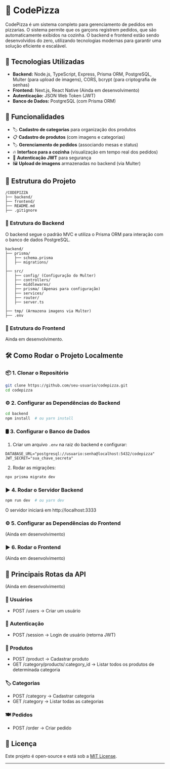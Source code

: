 # 🍕 CodePizza

CodePizza é um sistema completo para gerenciamento de pedidos em pizzarias. O sistema permite que os garçons registrem pedidos, que são automaticamente exibidos na cozinha. O backend e frontend estão sendo desenvolvidos do zero, utilizando tecnologias modernas para garantir uma solução eficiente e escalável.

## 🚀 Tecnologias Utilizadas

- **Backend:** Node.js, TypeScript, Express, Prisma ORM, PostgreSQL, Multer (para upload de imagens), CORS, bcrypt (para criptografia de senhas)
- **Frontend:** Next.js, React Native (Ainda em desenvolvimento)
- **Autenticação:** JSON Web Token (JWT)
- **Banco de Dados:** PostgreSQL (com Prisma ORM)

## 📌 Funcionalidades

- 🏷️ **Cadastro de categorias** para organização dos produtos
- 📋 **Cadastro de produtos** (com imagens e categorias)
- 🏷️ **Gerenciamento de pedidos** (associando mesas e status)
- 🔥 **Interface para a cozinha** (visualização em tempo real dos pedidos)
- 🔑 **Autenticação JWT** para segurança
- 🖼️ **Upload de imagens** armazenadas no backend (via Multer)

## 📂 Estrutura do Projeto

```
/CODEPIZZA
├── backend/
├── frontend/
├── README.md
├── .gitignore
```

### 📂 Estrutura do Backend

O backend segue o padrão MVC e utiliza o Prisma ORM para interação com o banco de dados PostgreSQL.

```
backend/
├── prisma/
│   ├── schema.prisma
│   ├── migrations/
│
├── src/
│   ├── config/ (Configuração do Multer)
│   ├── controllers/
│   ├── middlewares/
│   ├── prisma/ (Apenas para configuração)
│   ├── services/
│   ├── router/
│   ├── server.ts
│
├── tmp/ (Armazena imagens via Multer)
├── .env
```

### 📂 Estrutura do Frontend

Ainda em desenvolvimento.
<!--O frontend será desenvolvido utilizando Next.js para web e React Native para dispositivos móveis. A estrutura planejada será a seguinte:

```
frontend/
├── src/
│   ├── components/
│   ├── pages/
│   ├── services/
│   ├── styles/
│   ├── utils/
│   ├── App.tsx (No React Native)
│
├── public/ (Assets estáticos)
├── package.json
├── tsconfig.json
``` -->


## 🛠 Como Rodar o Projeto Localmente

### 📦 1. Clonar o Repositório
```bash
git clone https://github.com/seu-usuario/codepizza.git
cd codepizza
```

### ⚙ 2. Configurar as Dependências do Backend
```bash
cd backend
npm install  # ou yarn install
```

### 🛢 3. Configurar o Banco de Dados
1. Criar um arquivo `.env` na raiz do backend e configurar:
```env
DATABASE_URL="postgresql://usuario:senha@localhost:5432/codepizza"
JWT_SECRET="sua_chave_secreta"
```

2. Rodar as migrações:
```bash
npx prisma migrate dev
```

### ▶ 4. Rodar o Servidor Backend
```bash
npm run dev  # ou yarn dev
```


O servidor iniciará em http://localhost:3333

### ⚙ 5. Configurar as Dependências do Frontend
(Ainda em desenvolvimento)
<!--bash
cd frontend
npm install  # ou yarn install -->


### ▶ 6. Rodar o Frontend
(Ainda em desenvolvimento)
<!--bash
npm run dev  # ou yarn dev -->


## 🔗 Principais Rotas da API

(Ainda em desenvolvimento)

### 🧑 Usuários
- POST /users → Criar um usuário

### 🔑 Autenticação
- POST /session → Login de usuário (retorna JWT)

### 🍕 Produtos
- POST /product → Cadastrar produto
- GET /category/products/:category_id → Listar todos os produtos de determinada categoria

### 🏷 Categorias
- POST /category → Cadastrar categoria
- GET /category → Listar todas as categorias

### 🍽️ Pedidos
- POST /order → Criar pedido

## 📜 Licença
Este projeto é open-source e está sob a [MIT License](LICENSE).

---
